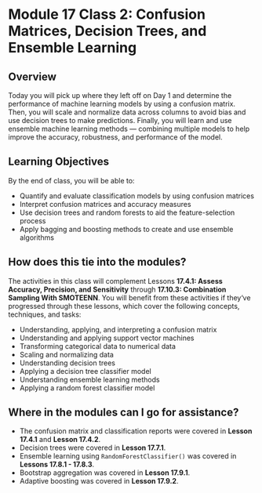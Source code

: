 # Module 17 Class 2: Confusion Matrices, Decision Trees, and Ensemble Learning

## Overview

Today you will pick up where they left off on Day 1 and determine the performance of machine learning models by using a confusion matrix. Then, you will scale and normalize data across columns to avoid bias and use decision trees to make predictions. Finally, you will learn and use ensemble machine learning methods &mdash; combining multiple models to help improve the accuracy, robustness, and performance of the model.


## Learning Objectives

By the end of class, you will be able to:

* Quantify and evaluate classification models by using confusion matrices
* Interpret confusion matrices and accuracy measures 
* Use decision trees and random forests to aid the feature-selection process
* Apply bagging and boosting methods to create and use ensemble algorithms


## How does this tie into the modules?
The activities in this class will complement Lessons **17.4.1: Assess Accuracy, Precision, and Sensitivity** through **17.10.3: Combination Sampling With SMOTEENN**. You will benefit from these activities if they‘ve progressed through these lessons, which cover the following concepts, techniques, and tasks:  

* Understanding, applying, and interpreting a confusion matrix 
* Understanding and applying support vector machines
* Transforming categorical data to numerical data
* Scaling and normalizing data 
* Understanding decision trees
* Applying a decision tree classifier model
* Understanding ensemble learning methods
* Applying a random forest classifier model

## Where in the modules can I go for assistance?

  * The confusion matrix and classification reports were covered in **Lesson 17.4.1** and **Lesson 17.4.2**.
  * Decision trees were covered in **Lesson 17.7.1**.
  * Ensemble learning using `RandomForestClassifier()` was covered in **Lessons 17.8.1 - 17.8.3**.
  * Bootstrap aggregation was covered in **Lesson 17.9.1**.
  * Adaptive boosting was covered in **Lesson 17.9.2**.